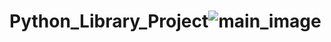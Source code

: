 # Python_Library_Project![main_image](https://user-images.githubusercontent.com/64350099/171937023-4adfaa7a-977f-4dfd-a8a3-67610b82f250.gif)
